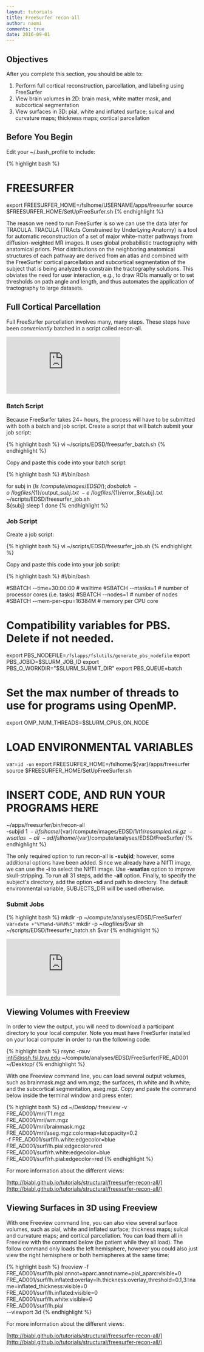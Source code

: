 ```yaml
---
layout: tutorials
title: FreeSurfer recon-all
author: naomi
comments: true
date: 2016-09-01
---
```


## Objectives

After you complete this section, you should be able to:

1. Perform full cortical reconstruction, parcellation, and labeling using FreeSurfer
2. View brain volumes in 2D: brain mask, white matter mask, and subcortical segmentation
3. View surfaces in 3D: pial, white and inflated surface; sulcal and curvature maps; thickness maps; cortical parcellation

## Before You Begin

Edit your ~/.bash_profile to include:

{% highlight bash %}
# FREESURFER
export FREESURFER_HOME=/fslhome/USERNAME/apps/freesurfer
source $FREESURFER_HOME/SetUpFreeSurfer.sh
{% endhighlight %}

The reason we need to run FreeSurfer is so we can use the data later for TRACULA. TRACULA (TRActs Constrained by UnderLying Anatomy) is a tool for automatic reconstruction of a set of major white-matter pathways from diffusion-weighted MR images. It uses global probabilistic tractography with anatomical priors. Prior distributions on the neighboring anatomical structures of each pathway are derived from an atlas and combined with the FreeSurfer cortical parcellation and subcortical segmentation of the subject that is being analyzed to constrain the tractography solutions. This obviates the need for user interaction, e.g., to draw ROIs manually or to set thresholds on path angle and length, and thus automates the application of tractography to large datasets.

## Full Cortical Parcellation

Full FreeSurfer parcellation involves many, many steps. These steps have been *conveniently* batched in a script called recon-all.

<div class="embed-container">
<iframe src="https://player.vimeo.com/video/182604509?byline=0&portrait=0" frameborder="0" webkitallowfullscreen mozallowfullscreen allowfullscreen></iframe>
</div>


### Batch Script

Because FreeSurfer takes 24+ hours, the process will have to be submitted with both a batch and job script. Create a script that will batch submit your job script:

{% highlight bash %}
vi ~/scripts/EDSD/freesurfer_batch.sh
{% endhighlight %}

Copy and paste this code into your batch script:

{% highlight bash %}
#!/bin/bash

for subj in $(ls ~/compute/images/EDSD/); do
sbatch \
-o ~/logfiles/${1}/output_${subj}.txt \
-e ~/logfiles/${1}/error_${subj}.txt \
~/scripts/EDSD/freesurfer_job.sh \
${subj}
sleep 1
done
{% endhighlight %}

### Job Script

Create a job script:

{% highlight bash %}
vi ~/scripts/EDSD/freesurfer_job.sh
{% endhighlight %}

Copy and paste this code into your job script:

{% highlight bash %}
#!/bin/bash

#SBATCH --time=30:00:00   # walltime
#SBATCH --ntasks=1   # number of processor cores (i.e. tasks)
#SBATCH --nodes=1   # number of nodes
#SBATCH --mem-per-cpu=16384M  # memory per CPU core

# Compatibility variables for PBS. Delete if not needed.
export PBS_NODEFILE=`/fslapps/fslutils/generate_pbs_nodefile`
export PBS_JOBID=$SLURM_JOB_ID
export PBS_O_WORKDIR="$SLURM_SUBMIT_DIR"
export PBS_QUEUE=batch

# Set the max number of threads to use for programs using OpenMP.
export OMP_NUM_THREADS=$SLURM_CPUS_ON_NODE

# LOAD ENVIRONMENTAL VARIABLES
var=`id -un`
export FREESURFER_HOME=/fslhome/${var}/apps/freesurfer
source $FREESURFER_HOME/SetUpFreeSurfer.sh

# INSERT CODE, AND RUN YOUR PROGRAMS HERE
~/apps/freesurfer/bin/recon-all \
-subjid ${1} \
-i /fslhome/${var}/compute/images/EDSD/${1}/t1/resampled.nii.gz \
-wsatlas \
-all \
-sd /fslhome/${var}/compute/analyses/EDSD/FreeSurfer/
{% endhighlight %}

The only required option to run recon-all is **-subjid**; however, some additional options have been added. Since we already have a NIfTI image, we can use the **-i** to select the NIfTI image. Use **-wsatlas** option to improve skull-stripping. To run all 31 steps, add the **-all** option. Finally, to specify the subject's directory, add the option **-sd** and path to directory. The default environmental variable, SUBJECTS_DIR will be used otherwise.

### Submit Jobs

{% highlight bash %}
mkdir -p ~/compute/analyses/EDSD/FreeSurfer/
var=`date +"%Y%m%d-%H%M%S"`
mkdir -p ~/logfiles/$var
sh ~/scripts/EDSD/freesurfer_batch.sh $var
{% endhighlight %}

<div class="embed-container">
<iframe src="https://player.vimeo.com/video/182604509?byline=0&portrait=0" frameborder="0" webkitallowfullscreen mozallowfullscreen allowfullscreen></iframe>
</div>

## Viewing Volumes with Freeview

In order to view the output, you will need to download a participant directory to your local computer. Note you must have FreeSurfer installed on your local computer in order to run the following code:

{% highlight bash %}
rsync -rauv \
intj5@ssh.fsl.byu.edu:~/compute/analyses/EDSD/FreeSurfer/FRE_AD001 \
~/Desktop/
{% endhighlight %}

With one Freeview command line, you can load several output volumes, such as brainmask.mgz and wm.mgz; the surfaces, rh.white and lh.white; and the subcortical segmentation, aseg.mgz. Copy and paste the command below inside the terminal window and press enter:

{% highlight bash %}
cd ~/Desktop/
freeview -v \
FRE_AD001/mri/T1.mgz \
FRE_AD001/mri/wm.mgz \
FRE_AD001/mri/brainmask.mgz \
FRE_AD001/mri/aseg.mgz:colormap=lut:opacity=0.2 \
-f FRE_AD001/surf/lh.white:edgecolor=blue \
FRE_AD001/surf/lh.pial:edgecolor=red \
FRE_AD001/surf/rh.white:edgecolor=blue \
FRE_AD001/surf/rh.pial:edgecolor=red
{% endhighlight %}

For more information about the different views:

[http://biabl.github.io/tutorials/structural/freesurfer-recon-all/](http://biabl.github.io/tutorials/structural/freesurfer-recon-all/)

## Viewing Surfaces in 3D using Freeview

With one Freeview command line, you can also view several surface volumes, such as pial, white and inflated surface; thickness maps; sulcal and curvature maps; and cortical parcellation. You can load them all in Freeview with the command below (be patient while they all load). The follow command only loads the left hemisphere, however you could also just view the right hemisphere or both hemispheres at the same time:

{% highlight bash %}
freeview -f  FRE_AD001/surf/lh.pial:annot=aparc.annot:name=pial_aparc:visible=0 \
FRE_AD001/surf/lh.inflated:overlay=lh.thickness:overlay_threshold=0.1,3::name=inflated_thickness:visible=0 \
FRE_AD001/surf/lh.inflated:visible=0 \
FRE_AD001/surf/lh.white:visible=0 \
FRE_AD001/surf/lh.pial \
--viewport 3d
{% endhighlight %}

For more information about the different views:

[http://biabl.github.io/tutorials/structural/freesurfer-recon-all/](http://biabl.github.io/tutorials/structural/freesurfer-recon-all/)
